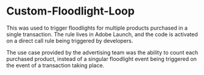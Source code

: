 # Custom-Floodlight-Loop
This was used to trigger floodlights for multiple products purchased in a single transaction. The rule lives in Adobe Launch, and the code is activated on a direct call rule being triggered by developers.

The use case provided by the advertising team was the ability to count each purchased product, instead of a singular floodlight event being triggered on the event of a transaction taking place.
